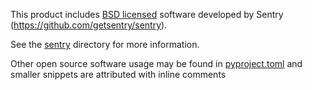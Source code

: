 This product includes [BSD licensed](./sentry/LICENSE) software developed by
Sentry (https://github.com/getsentry/sentry).

See the [sentry](./sentry) directory for more information.

Other open source software usage may be found in [pyproject.toml](./pyproject.toml) and smaller snippets are attributed with inline comments
